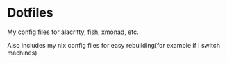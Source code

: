 # Dotfiles

My config files for alacritty, fish, xmonad, etc.

Also includes my nix config files for easy rebuilding(for example if I switch machines)
